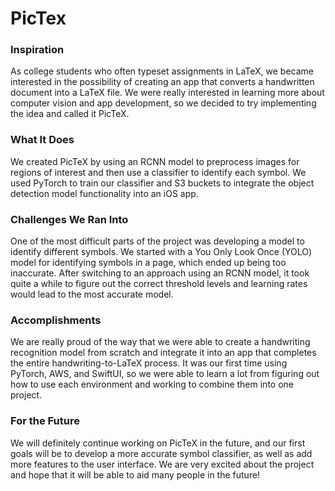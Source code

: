 # PicTex

### Inspiration
As college students who often typeset assignments in LaTeX, we became interested in the possibility of creating an app that converts a handwritten document into a LaTeX file. We were really interested in learning more about computer vision and app development, so we decided to try implementing the idea and called it PicTeX. 

### What It Does
We created PicTeX by using an RCNN model to preprocess images for regions of interest and then use a classifier to identify each symbol. We used PyTorch to train our classifier and S3 buckets to integrate the object detection model functionality into an iOS app. 

### Challenges We Ran Into
One of the most difficult parts of the project was developing a model to identify different symbols. We started with a You Only Look Once (YOLO) model for identifying symbols in a page, which ended up being too inaccurate. After switching to an approach using an RCNN model, it took quite a while to figure out the correct threshold levels and learning rates would lead to the most accurate model. 

### Accomplishments
We are really proud of the way that we were able to create a handwriting recognition model from scratch and integrate it into an app that completes the entire handwriting-to-LaTeX process. It was our first time using PyTorch, AWS, and SwiftUI, so we were able to learn a lot from figuring out how to use each environment and working to combine them into one project. 

### For the Future
We will definitely continue working on PicTeX in the future, and our first goals will be to develop a more accurate symbol classifier, as well as add more features to the user interface. We are very excited about the project and hope that it will be able to aid many people in the future!
